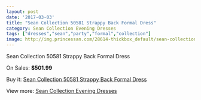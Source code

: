 ```yaml
---
layout: post
date: '2017-03-03'
title: "Sean Collection 50581 Strappy Back Formal Dress"
category: Sean Collection Evening Dresses
tags: ["dresses","sean","party","formal","collection"]
image: http://img.princessan.com/28614-thickbox_default/sean-collection-50581-strappy-back-formal-dress.jpg
---
```

Sean Collection 50581 Strappy Back Formal Dress

On Sales: **$501.99**
<a href="https://www.princessan.com/en/13025-sean-collection-50581-strappy-back-formal-dress.html"><amp-img layout="responsive" width="600" height="600" src="//img.princessan.com/28614-thickbox_default/sean-collection-50581-strappy-back-formal-dress.jpg" alt="Sean Collection 50581 Strappy Back Formal Dress 0" /></a>

Buy it: [Sean Collection 50581 Strappy Back Formal Dress](https://www.princessan.com/en/13025-sean-collection-50581-strappy-back-formal-dress.html "Sean Collection 50581 Strappy Back Formal Dress")

View more: [Sean Collection Evening Dresses](https://www.princessan.com/en/94- "Sean Collection Evening Dresses")